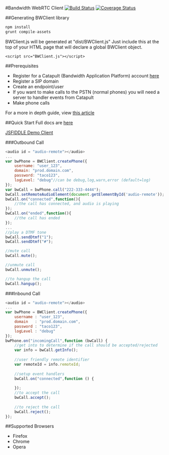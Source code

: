 #Bandwidth WebRTC Client
[![Build Status](https://magnum.travis-ci.com/inetCatapult/webrtc-client.svg?token=BQBnkCKjpv5Ls9SpJgzy&branch=master)](https://magnum.travis-ci.com/inetCatapult/webrtc-client)
[![Coverage Status](https://coveralls.io/repos/inetCatapult/webrtc-client/badge.png?branch=master)](https://coveralls.io/r/inetCatapult/webrtc-client?branch=master)

##Generating BWClient library
```javascript
npm install
grunt compile-assets
```
BWClient.js will be generated at "dist/BWClient.js"
Just include this at the top of your HTML page that will declare a global BWClient object.

```
<script src="BWClient.js"></script>
```

##Prerequisites

- Register for a Catapult (Bandwidth Application Platform) account [here](https://catapult.inetwork.com)
- Register a SIP domain
- Create an endpoint/user
- If you want to make calls to the PSTN (normal phones) you will need a server to handler events from Catapult
- Make phone calls

For a more in depth guide, view [this article](http://ap.bandwidth.com/docs/how-to-guides/use-endpoints-make-receive-calls-sip-clients)

##Quick Start
Full docs are [here](doc/)

[JSFIDDLE Demo Client](https://jsfiddle.net/fuchsnj/5e38j33x/)

###Outbound Call
```javascript
<audio id = "audio-remote"></audio>
...
var bwPhone = BWClient.createPhone({
    username: "user_123",
    domain: "prod.domain.com",
    password: "taco123",
    logLevel: "debug"//can be debug,log,warn,error (default=log)
});
var bwCall = bwPhone.call("222-333-4444");
bwCall.setRemoteAudioElement(document.getElementById('audio-remote'));
bwCall.on("connected",function(){
    //the call has connected, and audio is playing
});
bwCall.on("ended",function(){
    //the call has ended
});
...
//play a DTMF tone
bwCall.sendDtmf("1");
bwCall.sendDtmf("#");

//mute call
bwCall.mute();

//unmute call
bwCall.unmute();

//to hangup the call
bwCall.hangup();
```
###Inbound Call
```javascript
<audio id = "audio-remote"></audio>
...
var bwPhone = BWClient.createPhone({
    username : "user_123",
    domain   : "prod.domain.com",
    password : "taco123",
    logLevel : "debug"
});
bwPhone.on("incomingCall",function (bwCall) {
    //get into to determine if the call should be accepted/rejected
    var info = bwCall.getInfo();
    
    //user friendly remote identifier
    var remoteId = info.remoteId;
    
    //setup event handlers
    bwCall.on("connected",function () {
        
    });
    //to accept the call
    bwCall.accept();
    
    //to reject the call
    bwCall.reject();
});
```
##Supported Browsers
* Firefox
* Chrome
* Opera



